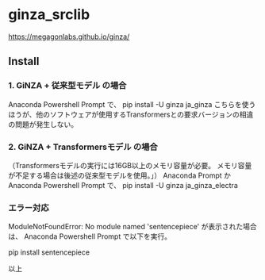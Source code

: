 # ginza_srclib

https://megagonlabs.github.io/ginza/

## Install

### 1. GiNZA + 従来型モデル の場合
Anaconda Powershell Prompt で、
pip install -U ginza ja_ginza
こちらを使うほうが、他のソフトウェアが使用するTransformersとの要求バージョンの相違の問題が発生しない。

### 2. GiNZA + Transformersモデル の場合
（Transformersモデルの実行には16GB以上のメモリ容量が必要。
メモリ容量が不足する場合は後述の従来型モデルを使用。」）
Anaconda Prompt か Anaconda Powershell Prompt で、
pip install -U ginza ja_ginza_electra

### エラー対応  

  ModuleNotFoundError: No module named 'sentencepiece' が表示された場合は、
  Anaconda Powershell Prompt で以下を実行。

  pip install sentencepiece

以上